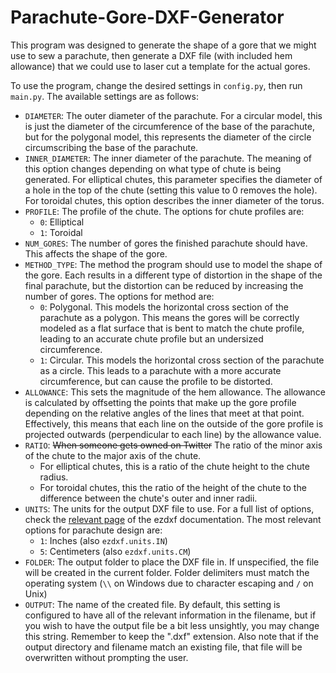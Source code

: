 # Parachute-Gore-DXF-Generator

This program was designed to generate the shape of a gore that we might use to sew a parachute, then generate a DXF file (with included hem allowance) that we could use to laser cut a template for the actual gores.

To use the program, change the desired settings in `config.py`, then run `main.py`. The available settings are as follows:

- `DIAMETER`: The outer diameter of the parachute. For a circular model, this is just the diameter of the circumference of the base of the parachute, but for the polygonal model, this represents the diameter of the circle circumscribing the base of the parachute.
- `INNER_DIAMETER`: The inner diameter of the parachute. The meaning of this option changes depending on what type of chute is being generated. For elliptical chutes, this parameter specifies the diameter of a hole in the top of the chute (setting this value to 0 removes the hole). For toroidal chutes, this option describes the inner diameter of the torus.
- `PROFILE`: The profile of the chute. The options for chute profiles are:
    - `0`: Elliptical
    - `1`: Toroidal
- `NUM_GORES`: The number of gores the finished parachute should have. This affects the shape of the gore.
- `METHOD_TYPE`: The method the program should use to model the shape of the gore. Each results in a different type of distortion in the shape of the final parachute, but the distortion can be reduced by increasing the number of gores. The options for method are:
    - `0`: Polygonal. This models the horizontal cross section of the parachute as a polygon. This means the gores will be correctly modeled as a flat surface that is bent to match the chute profile, leading to an accurate chute profile but an undersized circumference.
    - `1`: Circular. This models the horizontal cross section of the parachute as a circle. This leads to a parachute with a more accurate circumference, but can cause the profile to be distorted.
- `ALLOWANCE`: This sets the magnitude of the hem allowance. The allowance is calculated by offsetting the points that make up the gore profile depending on the relative angles of the lines that meet at that point. Effectively, this means that each line on the outside of the gore profile is projected outwards (perpendicular to each line) by the allowance value.
- `RATIO`: ~~When someone gets owned on Twitter~~ The ratio of the minor axis of the chute to the major axis of the chute.
    - For elliptical chutes, this is a ratio of the chute height to the chute radius.
    - For toroidal chutes, this the ratio of the height of the chute to the difference between the chute's outer and inner radii.
- `UNITS`: The units for the output DXF file to use. For a full list of options, check the [relevant page](https://ezdxf.readthedocs.io/en/stable/concepts/units.html) of the ezdxf documentation. The most relevant options for parachute design are:
    - `1`: Inches (also `ezdxf.units.IN`)
    - `5`: Centimeters (also `ezdxf.units.CM`)
- `FOLDER`: The output folder to place the DXF file in. If unspecified, the file will be created in the current folder. Folder delimiters must match the operating system (`\\` on Windows due to character escaping and `/` on Unix)
- `OUTPUT`: The name of the created file. By default, this setting is configured to have all of the relevant information in the filename, but if you wish to have the output file be a bit less unsightly, you may change this string. Remember to keep the ".dxf" extension. Also note that if the output directory and filename match an existing file, that file will be overwritten without prompting the user.
